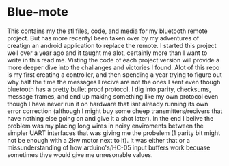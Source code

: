 # Blue-mote
  This contains my the stl files, code, and media for my bluetooth remote project. But has more recentyl been taken over by my adventures of creatign an android application to replace the remote.
I started this project well over a year ago and it taught me alot, certainly more than I want to write in this read me. Visting the code of each project version will provide a more deeper dive into the challanges and victories I found.
Alot of this repo is my first creating a controller, and then spending a year trying to figure out why half the time the messages I recive are not the ones I sent even though bluetooth has a pretty bullet proof protocol.
I dig into parity, checksums, message frames, and end up making something like my own protocol even though I have never run it on hardware that isnt already running its own error correction (although I might buy some cheep transmitters/recivers that have nothing else going on and give it a shot later).
In the end I belive the problem was my placing long wires in noisy enviroments between the simpler UART interfaces that was giving me the probelem (1 parity bit might not be enough with a 2kw motor next to it). It was either that or a missunderstanding of how arduino's/HC-05 input buffers work becuase sometimes thye would give me unresonable values.
